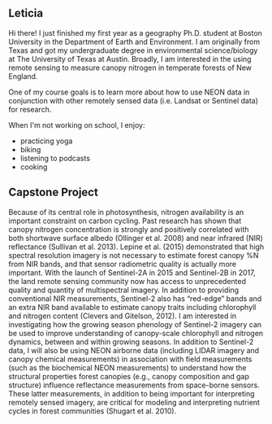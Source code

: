 ## Leticia

Hi there! I just finished my first year as a geography Ph.D. student at Boston University in the Department of Earth and Environment. I am originally from Texas and got my undergraduate degree in environmental science/biology at The University of Texas at Austin. Broadly, I am interested in the using remote sensing to measure canopy nitrogen in temperate forests of New England. 

One of my course goals is to learn more about how to use NEON data in conjunction with other remotely sensed data (i.e. Landsat or Sentinel data) for research.

When I'm not working on school, I enjoy:
* practicing yoga
* biking
* listening to podcasts
* cooking

## Capstone Project

Because of its central role in photosynthesis, nitrogen availability is an important constraint on carbon cycling. Past research has shown that canopy nitrogen concentration is strongly and positively correlated with both shortwave surface albedo (Ollinger et al. 2008) and near infrared (NIR) reflectance (Sullivan et al. 2013). Lepine et al. (2015) demonstrated that high spectral resolution imagery is not necessary to estimate forest canopy %N from NIR bands, and that sensor radiometric quality is actually more important. With the launch of Sentinel-2A in 2015 and Sentinel-2B in 2017, the land remote sensing community now has access to unprecedented quality and quantity of multispectral imagery. In addition to providing conventional NIR measurements, Sentinel-2 also has “red-edge” bands and an extra NIR band available to estimate canopy traits including chlorophyll and nitrogen content (Clevers and Gitelson, 2012). 
I am interested in investigating how the growing season phenology of Sentinel-2 imagery can be used to improve understanding of canopy-scale chlorophyll and nitrogen dynamics, between and within growing seasons. In addition to Sentinel-2 data, I will also be using NEON airborne data (including LIDAR imagery and canopy chemical measurements) in association with field measurements (such as the biochemical NEON measurements) to understand how the structural properties forest canopies (e.g., canopy composition and gap structure) influence reflectance measurements from space-borne sensors. These latter measurements, in addition to being important for interpreting remotely sensed imagery, are critical for modeling and interpreting nutrient cycles in forest communities (Shugart et al. 2010). 





